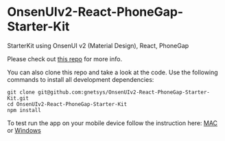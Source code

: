 # OnsenUIv2-React-PhoneGap-Starter-Kit
StarterKit using OnsenUI v2 (Material Design), React, PhoneGap

Please check out [this repo](https://github.com/OnsenUI/react-onsenui) for more info.

You can also clone this repo and take a look at the code. Use the following commands to install all development dependencies:

```
git clone git@github.com:gnetsys/OnsenUIv2-React-PhoneGap-Starter-Kit.git 
cd OnsenUIv2-React-PhoneGap-Starter-Kit
npm install
```

To test run the app on your mobile device follow the instruction here: 
[MAC](http://docs.phonegap.com/getting-started/1-install-phonegap/desktop/#mac) or 
[Windows](http://docs.phonegap.com/getting-started/1-install-phonegap/desktop/#win)